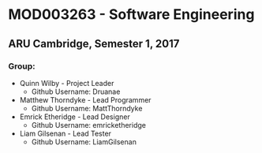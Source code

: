 # MOD003263 - Software Engineering
## ARU Cambridge, Semester 1, 2017
### Group:

* Quinn Wilby - Project Leader
	* Github Username: Druanae
* Matthew Thorndyke - Lead Programmer
	* Github Username: MattThorndyke
* Emrick Etheridge - Lead Designer
	* Github Username: emricketheridge
* Liam Gilsenan - Lead Tester
	* Github Username: LiamGilsenan
